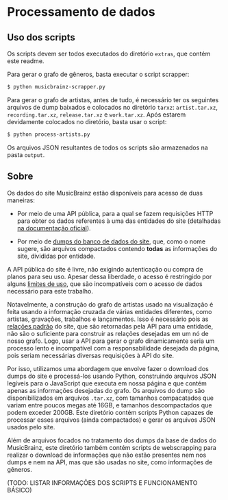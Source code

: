 # Processamento de dados

## Uso dos scripts

Os scripts devem ser todos executados do diretório `extras`, que contém
este readme.

Para gerar o grafo de gêneros, basta executar o script scrapper:

```bash
$ python musicbrainz-scrapper.py
```

Para gerar o grafo de artistas, antes de tudo, é necessário ter os seguintes
arquivos de dump baixados e colocados no diretório `tarxz`: `artist.tar.xz`,
`recording.tar.xz`, `release.tar.xz` e `work.tar.xz`. Após estarem devidamente
colocados no diretório, basta usar o script:

```bash
$ python process-artists.py
```

Os arquivos JSON resultantes de todos os scripts são armazenados na pasta
`output`.

## Sobre

Os dados do site MusicBrainz estão disponíveis para acesso de duas maneiras:

- Por meio de uma API pública, para a qual se fazem requisições HTTP para obter
os dados referentes à uma das entidades do site
(detalhadas [na documentação oficial](https://musicbrainz.org/doc/MusicBrainz_Database)).

- Por meio de [dumps do banco de dados do site](https://metabrainz.org/datasets/download),
que, como o nome sugere, são arquivos compactados contendo **todas** as informações
do site, divididas por entidade.

A API pública do site é livre, não exigindo autenticação ou compra de planos para
seu uso. Apesar dessa liberdade, o acesso é restringido por alguns
[limites de uso](https://musicbrainz.org/doc/MusicBrainz_API/Rate_Limiting), que
são incompatíveis com o acesso de dados necessário para este trabalho.

Notavelmente, a construção do grafo de artistas usado na visualização é feita
usando a informação cruzada de várias entidades diferentes, como artistas,
gravações, trabalhos e lançamentos. Isso é necessário pois as
[relações padrão](https://musicbrainz.org/relationships) do site, que são retornadas
pela API para uma entidade, não são o suficiente para construir as relações desejadas
em um nó de nosso grafo. Logo, usar a API para gerar o grafo dinamicamente seria
um processo lento e incompatível com a responsabilidade desejada da página, pois
seriam necessárias diversas requisições à API do site.

Por isso, utilizamos uma abordagem que envolve fazer o download dos dumps do site
e processá-los usando Python, construindo arquivos JSON legíveis para o JavaScript
que executa em nossa página e que contém apenas as informações desejadas do grafo.
Os arquivos do dump são disponibilizados em arquivos `.tar.xz`, com tamanhos
compacatados que variam entre poucos megas até 16GB, e tamanhos descompactados
que podem exceder 200GB. Este diretório contém scripts Python capazes de processar
esses arquivos (ainda compactados) e gerar os arquivos JSON usados pelo site.

Além de arquivos focados no tratamento dos dumps da base de dados do MusicBrainz,
este diretório também contém scripts de webscrapping para realizar o download de
informações que não estão presentes nem nos dumps e nem na API, mas que são
usadas no site, como informações de gêneros.

(TODO: LISTAR INFORMAÇÕES DOS SCRIPTS E FUNCIONAMENTO BÁSICO)
